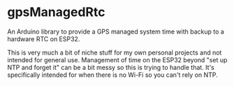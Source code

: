 # gpsManagedRtc
An Arduino library to provide a GPS managed system time with backup to a hardware RTC on ESP32.

This is very much a bit of niche stuff for my own personal projects and not intended for general use. Management of time on the ESP32 beyond "set up NTP and forget it" can be a bit messy so this is trying to handle that. It's specifically intended for when there is no Wi-Fi so you can't rely on NTP.

